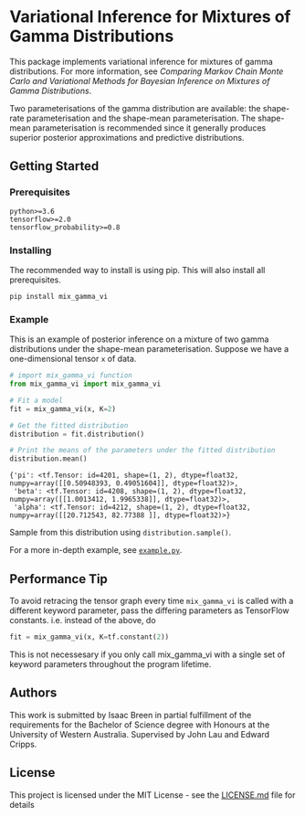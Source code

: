 # Variational Inference for Mixtures of Gamma Distributions

This package implements variational inference for mixtures of gamma distributions. For more information, see *Comparing Markov Chain Monte Carlo and Variational Methods for Bayesian Inference on Mixtures of Gamma Distributions*.

Two parameterisations of the gamma distribution are available: the shape-rate parameterisation and the shape-mean parameterisation. The shape-mean parameterisation is recommended since it generally produces superior posterior approximations and predictive distributions.

## Getting Started

### Prerequisites

```
python>=3.6
tensorflow>=2.0
tensorflow_probability>=0.8
```

### Installing

The recommended way to install is using pip. This will also install all prerequisites.

```
pip install mix_gamma_vi
```

### Example

This is an example of posterior inference on a mixture of two gamma distributions under the shape-mean parameterisation. Suppose we have a one-dimensional tensor `x` of data.

```python
# import mix_gamma_vi function
from mix_gamma_vi import mix_gamma_vi

# Fit a model
fit = mix_gamma_vi(x, K=2)

# Get the fitted distribution
distribution = fit.distribution()

# Print the means of the parameters under the fitted distribution
distribution.mean()
``` 
```
{'pi': <tf.Tensor: id=4201, shape=(1, 2), dtype=float32, numpy=array([[0.50948393, 0.49051604]], dtype=float32)>,
 'beta': <tf.Tensor: id=4208, shape=(1, 2), dtype=float32, numpy=array([[1.0013412, 1.9965338]], dtype=float32)>,
 'alpha': <tf.Tensor: id=4212, shape=(1, 2), dtype=float32, numpy=array([[20.712543, 82.77388 ]], dtype=float32)>}
```

Sample from this distribution using `distribution.sample()`.

For a more in-depth example, see [`example.py`](https://github.com/IsaacBreen/MixGammaVI/blob/master/example.ipynb).

## Performance Tip

To avoid retracing the tensor graph every time `mix_gamma_vi` is called with a different keyword parameter, pass the differing parameters as TensorFlow constants. i.e. instead of the above, do

```python
fit = mix_gamma_vi(x, K=tf.constant(2))
```

This is not necessesary if you only call mix_gamma_vi with a single set of keyword parameters throughout the program lifetime.

## Authors

This work is submitted by Isaac Breen in partial fulfillment of the requirements for the Bachelor of Science degree with Honours at the University of Western Australia. Supervised by John Lau and Edward Cripps.

## License

This project is licensed under the MIT License - see the [LICENSE.md](LICENSE.md) file for details
